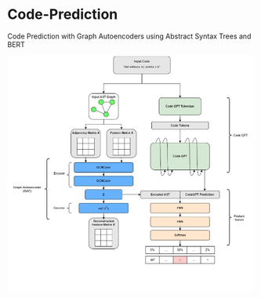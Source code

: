 # Code-Prediction
Code Prediction with Graph Autoencoders using Abstract Syntax Trees and BERT

![alt text](https://github.com/notsamdonald/Code-Prediction/blob/main/model.JPG)
